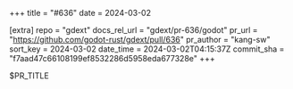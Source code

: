 +++
title = "#636"
date = 2024-03-02

[extra]
repo = "gdext"
docs_rel_url = "gdext/pr-636/godot"
pr_url = "https://github.com/godot-rust/gdext/pull/636"
pr_author = "kang-sw"
sort_key = 2024-03-02
date_time = 2024-03-02T04:15:37Z
commit_sha = "f7aad47c66108199ef8532286d5958eda677328e"
+++

$PR_TITLE

